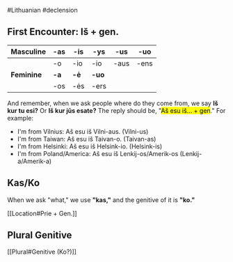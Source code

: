 #Lithuanian #declension 

## First Encounter: Iš + gen.

| Masculine | -as | -is | -ys | -us | -uo |
| ---- | ---- | ---- | ---- | ---- | ---- |
|  | -o | -io | -io | -aus | -ens |
| __Feminine__ | __-a__ | __-ė__ | __-uo__ |  |  |
|  | -os | -ės | -ers |  |  |

And remember, when we ask people where do they come from, we say __Iš kur tu esi?__ Or __Iš kur jūs esate?__ The reply should be, "<mark class="hltr-green">Aš esu iš... + gen</mark>." For example:

- I'm from Vilnius: Aš esu iš Vilni-aus. (Vilni-us)
- I'm from Taiwan: Aš esu iš Taivan-o. (Taivan-as)
- I'm from Helsinki: Aš esu iš Helsink-io. (Helsink-is)
- I'm from Poland/America: Aš esu iš  Lenkij-os/Amerik-os (Lenkij-a/Amerik-a)

## Kas/Ko

When we ask "what," we use __"kas,"__ and the genitive of it is __"ko."__

[[Location#Prie + Gen.]]

## Plural Genitive

[[Plural#Genitive (Ko?)]]